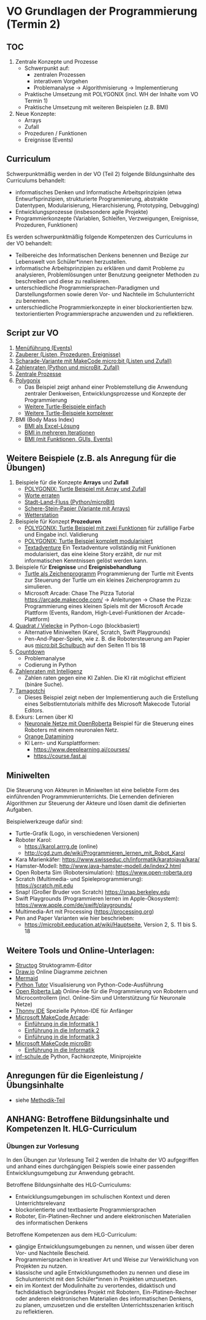 # VO Grundlagen der Programmierung (Termin 2)

## TOC
1. Zentrale Konzepte und Prozesse
   - Schwerpunkt auf:
     - zentralen Prozessen
     - interativem Vorgehen
     - Problemanalyse -> Algorithmisierung -> Implementierung
   - Praktische Umsetzung mit POLYGONIX (incl. WH der Inhalte vom VO Termin 1)
   - Praktische Umsetzung mit weiteren Beispielen (z.B. BMI)
2. Neue Konzepte:
   - Arrays
   - Zufall
   - Prozeduren / Funktionen
   - Ereignisse (Events)

## Curriculum
Schwerpunktmäßig werden in der VO (Teil 2) folgende Bildungsinhalte des Curriculums behandelt:

* informatisches Denken und Informatische Arbeitsprinzipien (etwa Entwurfsprinzipien, strukturierte Programmierung, abstrakte Datentypen, Modularisierung, Hierarchisierung, Prototyping, Debugging)
* Entwicklungsprozesse (insbesondere agile Projekte)
* Programmierkonzepte (Variablen, Schleifen, Verzweigungen, Ereignisse, Prozeduren, Funktionen)

Es werden schwerpunktmäßig folgende Kompetenzen des Curriculums in der VO behandelt: 

* Teilbereiche des Informatischen Denkens benennen und Bezüge zur Lebenswelt von Schüler*innen herzustellen.
* informatische Arbeitsprinzipien zu erklären und damit Probleme zu analysieren, Problemlösungen unter Benutzung geeigneter Methoden zu beschreiben und diese zu realisieren.
* unterschiedliche Programmiersprachen-Paradigmen und Darstellungsformen sowie deren Vor- und Nachteile im Schulunterricht zu benennen.
* unterschiedliche Programmierkonzepte in einer blockorientierten bzw. textorientierten Programmiersprache anzuwenden und zu reflektieren. 

## Script zur VO
1. [Menüführung (Events)](Menuefuehrung/Readme.md)
2. [Zauberer (Listen, Prozeduren, Ereignisse)](Zauberer_lists_events/Readme.md)
3. [Scharade-Variante mit MakeCode micro:bit (Listen und Zufall)](../VO-Teil-2/Scharade/README.md)
4. [Zahlenraten (Python und microBit, Zufall)](../VO-Teil-1/GrundkonzepteProgrammierung/Zahlenraten/README.md)
5. [Zentrale Prozesse](../Didaktik/Zentrale-Ideen.md)
6. [Polygonix](../VO-Teil-1/GrundkonzepteProgrammierung/Polygonix/README.md)
   - Das Beispiel zeigt anhand einer Problemstellung die Anwendung zentraler Denkweisen, Entwicklungsprozesse und Konzepte der Programmierung
   - [Weitere Turtle-Beispiele einfach](../VO-Teil-1/GrundkonzepteProgrammierung/TurtleBeispiele/)
   - [Weitere Turtle-Beispiele komplexer](../VO-Teil-2/TurtleBeispiele/)
7. BMI (Body Mass Index)
   - [BMI als Excel-Lösung](../VO-Teil-1/GrundkonzepteProgrammierung/BMI/BmiExcelLoesung.xlsx)
   - [BMI in mehreren Iterationen](../VO-Teil-1/GrundkonzepteProgrammierung/BMI/README.md)
   - [BMI (mit Funktionen, GUIs, Events)](./BMI/) 

## Weitere Beispiele (z.B. als Anregung für die Übungen)
1. Beispiele für die Konzepte **Arrays** und **Zufall**
   - [POLYGONIX: Turtle Beispiel mit Array und Zufall](../VO-Teil-2/TurtleBeispiele/vieleckFarbenArray.py)
   - [Worte erraten](../VO-Teil-2/Worteraten/HangMan.py)
   - [Stadt-Land-Fluss (Python/microBit)](../VO-Teil-2/StadtLandFluss/)
   - [Schere-Stein-Papier (Variante mit Arrays)](../VO-Teil-1/GrundkonzepteProgrammierung/SchereSteinPapier/SchereSteinPapier.py)
   - [Wetterstation](../VO-Teil-2/Wetterstation/Wetterdaten.py)
2. Beispiele für Konzept **Prozeduren**
   - [POLYGONIX: Turtle Beispiel mit zwei Funktionen](../VO-Teil-2/TurtleBeispiele/vieleckFarbenArrayZweiMethoden.py) für zufällige Farbe und Eingabe incl. Validierung
   - [POLYGONIX: Turtle Beispiel komplett modularisiert](../VO-Teil-2/TurtleBeispiele/vieleckFarbenArrayMethoden.py)
   - [Textadventure](./Textadventure/TextAdventure.py) Ein Textadventure vollständig mit Funktionen modularisiert, das eine kleine Story erzählt, dir nur mit informatischen Kenntnissen gelöst werden kann.
3. Beispiele für **Ereignisse** und **Ereignisbehandlung**
   - [Turtle als Zeichenprogramm](../VO-Teil-2/TurtleBeispiele/eventsMitTurtle.py) Programmierung der Turtle mit Events zur Steuerung der Turtle um ein kleines Zeichenprogramm zu simulieren.
   - Microsoft Arcade: Chase The Pizza Tutorial https://arcade.makecode.com/ -> Anleitungen -> Chase the Pizza: Programmierung eines kleinen Spiels mit der Microsoft Arcade Plattform (Events, Random, High-Level-Funktionen der Arcade-Plattform)
4. [Quadrat / Vielecke](../VO-Teil-1/GrundkonzepteProgrammierung/TurtleBeispiele/) in Python-Logo (blockbasiert)
   - Alternative Miniwelten (Karel, Scratch, Swift Playgrounds)
   - Pen-And-Paper-Spiele, wie z. B. die Robotersteuerung am Papier aus [micro:bit Schulbuch](https://microbit.eeducation.at/wiki/Hauptseite) auf den Seiten 11 bis 18
5. [Countdown](../VO-Teil-1/GrundkonzepteProgrammierung/Countdown/)
   - Problemanalyse
   - Codierung in Python
6. [Zahlenraten mit Intelligenz](./ZahlenratenKI/) 
   - Zahlen raten gegen eine KI Zahlen. Die KI rät möglichst effizient (binäre Suche).
7. [Tamagotchi](../VO-Teil-1/GrundkonzepteProgrammierung/Tamagotchi/README.md) 
   - Dieses Beispiel zeigt neben der Implementierung auch die Erstellung eines Selbstlerntutorials mithilfe des Microsoft Makecode Tutorial Editors.
8. Exkurs: Lernen über KI
   - [Neuronale Netze mit OpenRoberta](../VO-Teil-2/OpenRobertaNN/) Beispiel für die Steuerung eines Roboters mit einem neuronalen Netz.
   - [Orange Datamining](https://orangedatamining.com)
   - KI Lern- und Kursplattformen:
     - https://www.deeplearning.ai/courses/
     - https://course.fast.ai

## Miniwelten
Die Steuerung von Akteuren in Miniwelten ist eine beliebte Form des einführenden Programmmierunterrichts. Die Lernenden definieren Algorithmen zur Steuerung der Akteure und lösen damit die definierten Aufgaben.

Beispielwerkzeuge dafür sind:

- Turtle-Grafik (Logo, in verschiedenen Versionen)
- Roboter Karol: 
  - https://karol.arrrg.de (online)
  - http://cgd.zum.de/wiki/Programmieren_lernen_mit_Robot_Karol
- Kara Marienkäfer: https://www.swisseduc.ch/informatik/karatojava/kara/
- Hamster-Modell: http://www.java-hamster-modell.de/index2.html
- Open Roberta Sim (Robotersimulation): https://www.open-roberta.org
- Scratch (Multimedia- und Spieleprogrammierung): https://scratch.mit.edu
- Snap! (Großer Bruder von Scratch) https://snap.berkeley.edu
- Swift Playgrounds (Programmieren lernen im Apple-Ökosystem): https://www.apple.com/de/swift/playgrounds/ 
- Multimedia-Art mit Processing (https://processing.org)
- Pen and Paper Varianten wie hier beschrieben: 
  - https://microbit.eeducation.at/wiki/Hauptseite, Version 2, S. 11 bis S. 18

## Weitere Tools und Online-Unterlagen:

   - [Structog](https://dditools.inf.tu-dresden.de/dev/struktog/) Struktogramm-Editor
   - [Draw.io](https://www.drawio.com) Online Diagramme zeichnen
   - [Mermaid](https://mermaid.live/)
   - [Python Tutor](https://pythontutor.com) Visualisierung von Python-Code-Ausführung
   - [Open Roberta Lab](https://www.roberta-home.de/lab/) Online-Ide für die Programmierung von Robotern und Microcontrollern (incl. Online-Sim und Unterstützung für Neuronale Netze)
   - [Thonny IDE](https://thonny.org) Spezielle Pyhton-IDE für Anfänger
   - [Microsoft MakeCode Arcade](https://arcade.makecode.com):
     - [Einführung in die Informatik 1](https://arcade.makecode.com/courses/csintro1)
     - [Einführung in die Informatik 2](https://arcade.makecode.com/courses/csintro2)
     - [Einführung in die Informatik 3](https://arcade.makecode.com/courses/csintro3)
   - [Microsoft MakeCode microBit](https://microbit.makecode.com):
     - [Einführung in die Informatik](https://makecode.microbit.org/courses/csintro)
   - [inf-schule.de](https://www.inf-schule.de/imperative-programmierung/python) Python, Fachkonzepte, Miniprojekte

## Anregungen für die Eigenleistung / Übungsinhalte
- siehe [Methodik-Teil](../Didaktik/Methodik.md)

## ANHANG: Betroffene Bildungsinhalte und Kompetenzen lt. HLG-Curriculum

### Übungen zur Vorlesung
In den Übungen zur Vorlesung Teil 2 werden die Inhalte der VO aufgegriffen und anhand eines durchgängigen Beispiels sowie einer passenden Entwicklungsumgebung zur Anwendung gebracht.

Betroffene Bildungsinhalte des HLG-Curriculums:

* Entwicklungsumgebungen im schulischen Kontext und deren Unterrichtsrelevanz
* blockorientierte und textbasierte Programmiersprachen
* Roboter, Ein-Platinen-Rechner und andere elektronischen Materialien des informatischen Denkens

Betroffene Kompetenzen aus dem HLG-Curriculum:

* gängige Entwicklungsumgebungen zu nennen, und wissen über deren Vor- und Nachteile Bescheid.
* Programmiersprachen in kreativer Art und Weise zur Verwirklichung von Projekten zu nutzen.
* klassische und agile Entwicklungsmethoden zu nennen und diese im Schulunterricht mit den Schüler*innen in Projekten umzusetzen.
* ein im Kontext der Modulinhalte zu verortendes, didaktisch und fachdidaktisch begründetes Projekt mit Robotern, Ein-Platinen-Rechner oder anderen elektronischen Materialien des informatischen Denkens, zu planen, umzusetzen und die erstellten Unterrichtsszenarien kritisch zu reflektieren.